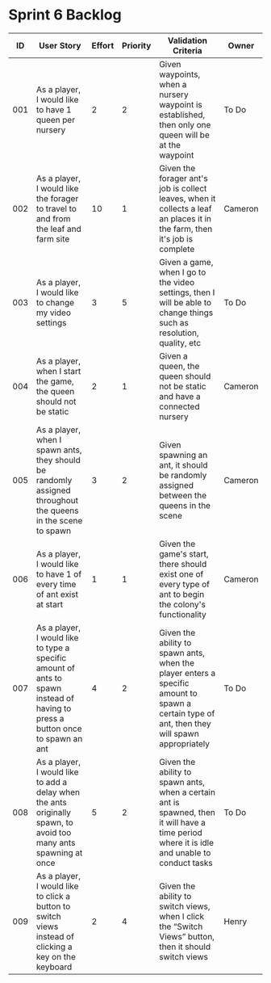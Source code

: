 # Sprint 6 Backlog
| ID | User Story | Effort | Priority | Validation Criteria | Owner |
|----|------------|--------|----------|---------------------|-------|
| 001 | As a player, I would like to have 1 queen per nursery | 2 | 2 | Given waypoints, when a nursery waypoint is established, then only one queen will be at the waypoint | To Do |
| 002 | As a player, I would like the forager to travel to and from the leaf and farm site | 10 | 1 | Given the forager ant's job is collect leaves, when it collects a leaf an places it in the farm, then it's job is complete | Cameron |
| 003 | As a player, I would like to change my video settings  | 3 | 5 | Given a game, when I go to the video settings, then I will be able to change things such as resolution, quality, etc | To Do | 
| 004 | As a player, when I start the game, the queen should not be static | 2 | 1 | Given a queen, the queen should not be static and have a connected nursery | Cameron | 
| 005 | As a player, when I spawn ants, they should be randomly assigned throughout the queens in the scene to spawn | 3 | 2 | Given spawning an ant, it should be randomly assigned between the queens in the scene | Cameron | 
| 006 | As a player, I would like to have 1 of every time of ant exist at start | 1 | 1 | Given the game's start, there should exist one of every type of ant to begin the colony's functionality | Cameron | 
| 007 | As a player, I would like to type a specific amount of ants to spawn instead of having to press a button once to spawn an ant | 4 | 2 |  Given the ability to spawn ants, when the player enters a specific amount to spawn a certain type of ant, then they will spawn appropriately | To Do |
| 008 | As a player, I would like to add a delay when the ants originally spawn, to avoid too many ants spawning at once | 5 | 2 | Given the ability to spawn ants, when a certain ant is spawned, then it will have a time period where it is idle and unable to conduct tasks | To Do | 
| 009 | As a player, I would like to click a button to switch views instead of clicking a key on the keyboard | 2 | 4 | Given the ability to switch views, when I click the “Switch Views” button, then it should switch views | Henry | 
